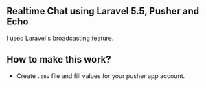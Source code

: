 ## Realtime Chat using Laravel 5.5, Pusher and Echo

I used Laravel's broadcasting feature.

## How to make this work?

- Create `.env` file and fill values for your pusher app account.
